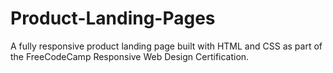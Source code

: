 # Product-Landing-Pages
A fully responsive product landing page built with HTML and CSS as part of the FreeCodeCamp Responsive Web Design Certification.
